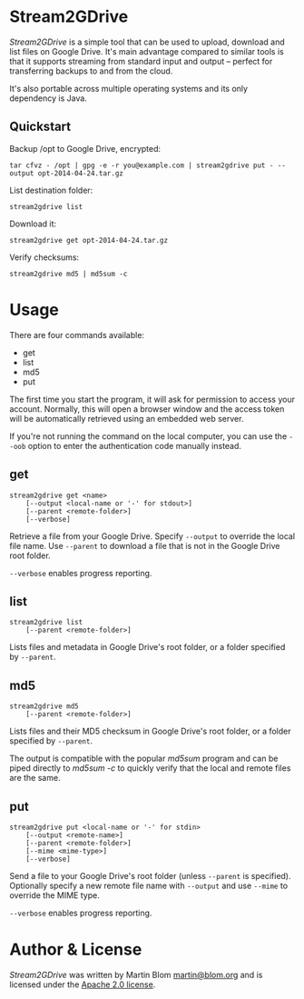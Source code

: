 
# Stream2GDrive #

_Stream2GDrive_ is a simple tool that can be used to upload, download
and list files on Google Drive. It's main advantage compared to
similar tools is that it supports streaming from standard input and
output – perfect for transferring backups to and from the cloud.

It's also portable across multiple operating systems and its only
dependency is Java.

## Quickstart ##

Backup /opt to Google Drive, encrypted:

    tar cfvz - /opt | gpg -e -r you@example.com | stream2gdrive put - --output opt-2014-04-24.tar.gz

List destination folder:

    stream2gdrive list

Download it:

    stream2gdrive get opt-2014-04-24.tar.gz

Verify checksums:

    stream2gdrive md5 | md5sum -c

# Usage #

There are four commands available:

* get
* list
* md5
* put

The first time you start the program, it will ask for permission to
access your account. Normally, this will open a browser window and the
access token will be automatically retrieved using an embedded web
server.

If you're not running the command on the local computer, you can use
the <code>--oob</code> option to enter the authentication code
manually instead.

## get ##

    stream2gdrive get <name>
        [--output <local-name or '-' for stdout>]
        [--parent <remote-folder>]
        [--verbose]

Retrieve a file from your Google Drive. Specify <code>--output</code>
to override the local file name. Use <code>--parent</code> to download
a file that is not in the Google Drive root folder.

<code>--verbose</code> enables progress reporting.

## list ##

    stream2gdrive list
        [--parent <remote-folder>]

Lists files and metadata in Google Drive's root folder, or a folder
specified by <code>--parent</code>.

## md5 ##

    stream2gdrive md5
        [--parent <remote-folder>]

Lists files and their MD5 checksum in Google Drive's root folder, or a
folder specified by <code>--parent</code>.

The output is compatible with the popular _md5sum_ program and can be
piped directly to _md5sum -c_ to quickly verify that the local and
remote files are the same.

## put ##

    stream2gdrive put <local-name or '-' for stdin>
        [--output <remote-name>]
        [--parent <remote-folder>]
        [--mime <mime-type>]
        [--verbose]

Send a file to your Google Drive's root folder (unless
<code>--parent</code> is specified). Optionally specify a new remote
file name with <code>--output</code> and use <code>--mime</code> to
override the MIME type.

<code>--verbose</code> enables progress reporting.

# Author & License #

_Stream2GDrive_ was written by Martin Blom <martin@blom.org> and is
licensed under the [Apache 2.0 license](http://www.apache.org/licenses/LICENSE-2.0).
